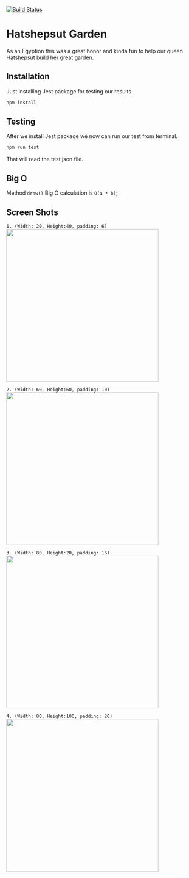 [![Build Status](https://travis-ci.com/sharkoman/hatshepsut-garden.svg?token=ZxkkJ62pswYi4UusUhsp&branch=master)](https://travis-ci.com/sharkoman/hatshepsut-garden)
<br>

# Hatshepsut Garden
As an Egyption this was a great honor and kinda fun to help our queen Hatshepsut build her great garden.

## Installation

Just installing Jest package for testing our results.

```bash
npm install
```

## Testing

After we install Jest package we now can run our test from terminal.
```bash
npm run test
```
That will read the test json file.

## Big O
Method ```draw()``` Big O calculation is ```O(a * b)```;

## Screen Shots

```1. (Width: 20, Height:40, padding: 6)```
<br>
<img src="https://i.imgur.com/6gz6aGZ.png" width="400">
<br>

```2. (Width: 60, Height:60, padding: 10)```
<br>
<img src="https://i.imgur.com/7GZtVSz.png" width="400">
<br>

```3. (Width: 80, Height:20, padding: 16)```
<br>
<img src="https://i.imgur.com/c9Oy7m9.png" width="400">
<br>

```4. (Width: 80, Height:100, padding: 20)```
<br>
<img src="https://i.imgur.com/OySyHXi.png" width="400">
<br>
